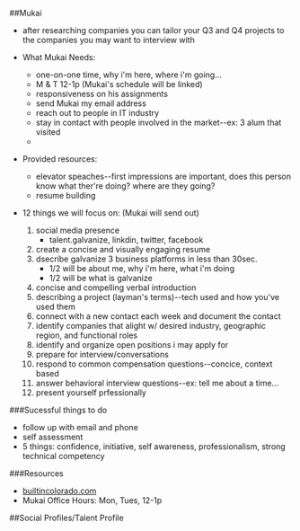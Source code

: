 ##Mukai
* after researching companies you can tailor your Q3 and Q4 projects to the companies you may want to interview with
* What Mukai Needs:
	* one-on-one time, why i'm here, where i'm going...
	* M & T 12-1p (Mukai's schedule will be linked)
	* responsiveness on his assignments
	* send Mukai my email address
	* reach out to people in IT industry
	* stay in contact with people involved in the market--ex: 3 alum that visited
	* 
* Provided resources:
	* elevator speaches--first impressions are important, does this person know what ther're doing? where are they going?
	* resume building

* 12 things we will focus on: (Mukai will send out)
	1. social media presence
		* talent.galvanize, linkdin, twitter, facebook 
	2. create a concise and visually engaging resume
	3. dsecribe galvanize 3 business platforms in less than 30sec.
		* 1/2 will be about me, why i'm here, what i'm doing
		* 1/2 will be what is galvanize
	4. concise and compelling verbal introduction
	5. describing a project (layman's terms)--tech used and how you've used them
	6. connect with a new contact each week and document the contact
	7. identify companies that alight w/ desired industry, geographic region, and functional roles
	8. identify and organize open positions i may apply for
	9. prepare for interview/conversations
	10. respond to common compensation questions--concice, context based
	11. answer behavioral interview questions--ex: tell me about a time...
	12. present yourself prfessionally

###Sucessful things to do
* follow up with email and phone
* self assessment
* 5 things: confidence, initiative, self awareness, professionalism, strong technical competency

###Resources
* [builtincolorado.com](http://builtincolorado.com)
* Mukai Office Hours: Mon, Tues, 12-1p


##Social Profiles/Talent Profile
